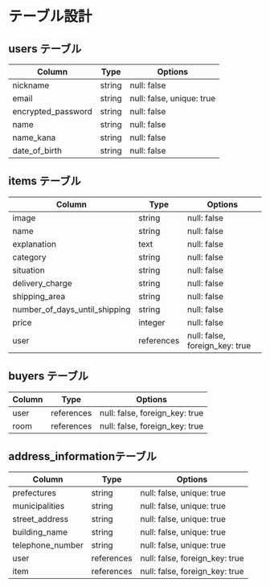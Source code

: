 # テーブル設計

## users テーブル

| Column             | Type   | Options     |
| ------------------ | ------ | ----------- |
| nickname           | string | null: false |
| email              | string | null: false, unique: true |
| encrypted_password           | string | null: false |
| name           | string | null: false |
| name_kana           | string | null: false |
| date_of_birth           | string | null: false |

## items テーブル

| Column | Type   | Options     |
| ------ | ------ | ----------- |
| image | string | null: false |
| name   | string | null: false |
| explanation | text | null: false |
| category   | string | null: false |
| situation | string | null: false |
| delivery_charge | string | null: false |
| shipping_area | string | null: false |
| number_of_days_until_shipping | string | null: false |
| price   | integer | null: false |
| user   | references | null: false, foreign_key: true |

## buyers テーブル

| Column | Type       | Options                        |
| ------ | ---------- | ------------------------------ |
| user   | references | null: false, foreign_key: true |
| room   | references | null: false, foreign_key: true |

## address_informationテーブル
| Column | Type       | Options                        |
| ------ | ---------- | ------------------------------ |
| prefectures | string | null: false, unique: true |
| municipalities | string | null: false, unique: true |
| street_address | string | null: false, unique: true |
| building_name | string | null: false, unique: true |
| telephone_number | string | null: false, unique: true |
| user   | references | null: false, foreign_key: true |
| item   | references | null: false, foreign_key: true |
